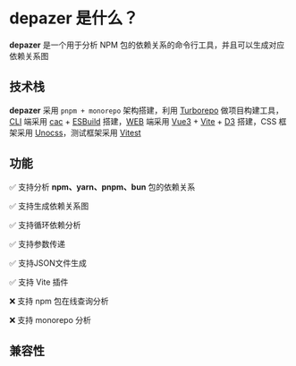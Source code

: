 # depazer 是什么？

**depazer** 是一个用于分析 NPM 包的依赖关系的命令行工具，并且可以生成对应依赖关系图

## 技术栈

**depazer** 采用 `pnpm + monorepo` 架构搭建，利用 [Turborepo](https://turbo.build/repo) 做项目构建工具，[CLI](https://github.com/depazer/depazer/tree/main/packages/cli) 端采用 [cac](https://github.com/cacjs/cac) + [ESBuild](https://esbuild.github.io/) 搭建，[WEB](https://github.com/depazer/depazer/tree/main/packages/web) 端采用 [Vue3](https://vuejs.org/) + [Vite](https://vitejs.dev/) + [D3](https://d3js.org/) 搭建，CSS 框架采用 [Unocss](https://unocss.dev/)，测试框架采用 [Vitest](https://vitest.dev/)

## 功能

<p>✅ 支持分析 <strong>npm、yarn、pnpm、bun</strong> 包的依赖关系</p>
<p>✅ 支持生成依赖关系图</p>
<p>✅ 支持循环依赖分析</p>
<p>✅ 支持参数传递</p>
<p>✅ 支持JSON文件生成</p>
<p>✅ 支持 Vite 插件</p>
<p>❌ 支持 npm 包在线查询分析</p>
<p>❌ 支持 monorepo 分析</p>

## 兼容性
